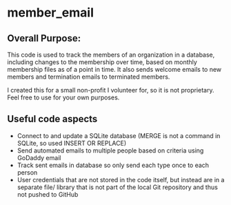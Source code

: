 # member_email

## Overall Purpose:
This code is used to track the members of an organization in a database, including changes to the membership over time, based on monthly membership files as of a point in time. It also sends welcome emails to new members and termination emails to terminated members.

I created this for a small non-profit I volunteer for, so it is not proprietary.  Feel free to use for your own purposes.

## Useful code aspects
<ul>
   <li>Connect to and update a SQLite database (MERGE is not a command in SQLite, so used INSERT OR REPLACE)</li>
   <li>Send automated emails to multiple people based on criteria using GoDaddy email</li>
   <li>Track sent emails in database so only send each type once to each person</li>
   <li>User credentials that are not stored in the code itself, but instead are in a separate file/ library that is not part of the local Git repository and thus not pushed to GitHub</li>
</ul>
